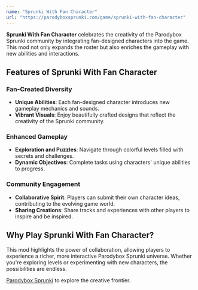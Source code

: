 ```yaml
---
name: "Sprunki With Fan Character"
url: "https://parodyboxsprunki.com/game/sprunki-with-fan-character"
---
```


**Sprunki With Fan Character** celebrates the creativity of the Parodybox Sprunki community by integrating fan-designed characters into the game. This mod not only expands the roster but also enriches the gameplay with new abilities and interactions.

## Features of Sprunki With Fan Character

### **Fan-Created Diversity**
- **Unique Abilities**: Each fan-designed character introduces new gameplay mechanics and sounds.
- **Vibrant Visuals**: Enjoy beautifully crafted designs that reflect the creativity of the Sprunki community.

### **Enhanced Gameplay**
- **Exploration and Puzzles**: Navigate through colorful levels filled with secrets and challenges.
- **Dynamic Objectives**: Complete tasks using characters' unique abilities to progress.

### **Community Engagement**
- **Collaborative Spirit**: Players can submit their own character ideas, contributing to the evolving game world.
- **Sharing Creations**: Share tracks and experiences with other players to inspire and be inspired.

## Why Play Sprunki With Fan Character?

This mod highlights the power of collaboration, allowing players to experience a richer, more interactive Parodybox Sprunki universe. Whether you're exploring levels or experimenting with new characters, the possibilities are endless.

[Parodybox Sprunki](https://parodyboxsprunki.com/game/sprunki-with-fan-character) to explore the creative frontier.
